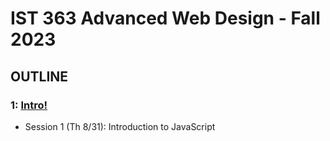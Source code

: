 # IST 363 Advanced Web Design - Fall 2023

## OUTLINE

### 1: [Intro!](01_intro)
* Session 1 (Th 8/31): Introduction to JavaScript